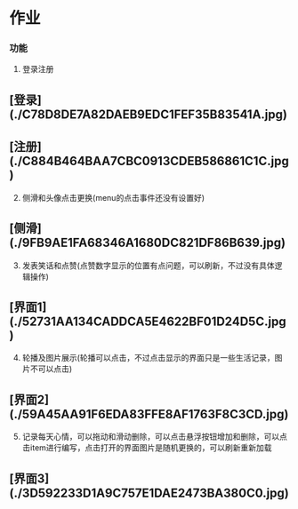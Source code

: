 # 作业

### 功能

1. 登录注册

<h2 id="picture">[登录](./C78D8DE7A82DAEB9EDC1FEF35B83541A.jpg)</h2>

<h2 id="picture">[注册](./C884B464BAA7CBC0913CDEB586861C1C.jpg)</h2>

2. 侧滑和头像点击更换(menu的点击事件还没有设置好)

<h2 id="picture">[侧滑](./9FB9AE1FA68346A1680DC821DF86B639.jpg)</h2>

3. 发表笑话和点赞(点赞数字显示的位置有点问题，可以刷新，不过没有具体逻辑操作)

<h2 id="picture">[界面1](./52731AA134CADDCA5E4622BF01D24D5C.jpg)</h2>

4. 轮播及图片展示(轮播可以点击，不过点击显示的界面只是一些生活记录，图片不可以点击)

<h2 id="picture">[界面2](./59A45AA91F6EDA83FFE8AF1763F8C3CD.jpg)</h2>

5. 记录每天心情，可以拖动和滑动删除，可以点击悬浮按钮增加和删除，可以点击item进行编写，点击打开的界面图片是随机更换的，可以刷新重新加载

<h2 id="picture">[界面3](./3D592233D1A9C757E1DAE2473BA380C0.jpg)</h2>